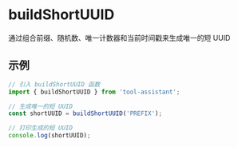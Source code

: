 # buildShortUUID

通过组合前缀、随机数、唯一计数器和当前时间戳来生成唯一的短 UUID

## 示例

```javascript
// 引入 buildShortUUID 函数
import { buildShortUUID } from 'tool-assistant'; 

// 生成唯一的短 UUID
const shortUUID = buildShortUUID('PREFIX');

// 打印生成的短 UUID
console.log(shortUUID);

```

